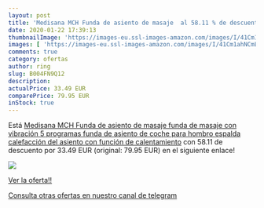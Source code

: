 ```yaml
---
layout: post
title: 'Medisana MCH Funda de asiento de masaje  al 58.11 % de descuento'
date: 2020-01-22 17:39:13
thumbnailImage: 'https://images-eu.ssl-images-amazon.com/images/I/41Cm1ahNCmL._SL200_.jpg'
images: [ 'https://images-eu.ssl-images-amazon.com/images/I/41Cm1ahNCmL._SL200_.jpg' ]
comments: true
category: ofertas
author: ring
slug: B004FN9Q12
description:
actualPrice: 33.49 EUR
comparePrice: 79.95 EUR
inStock: true
---
```


Está [Medisana MCH Funda de asiento de masaje  funda de masaje con vibración  5 programas  funda de asiento de coche para hombro  espalda  calefacción del asiento con función de calentamiento](https://www.amazon.com/dp/B004FN9Q12/?tag=redken08-20) con 58.11 de descuento por 33.49 EUR (original: 79.95 EUR) en el siguiente enlace!

[![](https://images-eu.ssl-images-amazon.com/images/I/41Cm1ahNCmL._SL200_.jpg)](https://www.amazon.com/dp/B004FN9Q12/?tag=redken08-20)

[Ver la oferta!!](https://www.amazon.com/dp/B004FN9Q12/?tag=redken08-20)

[Consulta otras ofertas en nuestro canal de telegram](https://t.me/s/ofertas25)
